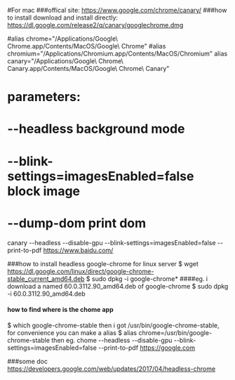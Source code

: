 #For mac
###offical site: https://www.google.com/chrome/canary/
###how to install
download and install directly: https://dl.google.com/release2/q/canary/googlechrome.dmg

#alias chrome="/Applications/Google\ Chrome.app/Contents/MacOS/Google\ Chrome"
#alias chromium="/Applications/Chromium.app/Contents/MacOS/Chromium"
alias canary="/Applications/Google\ Chrome\ Canary.app/Contents/MacOS/Google\ Chrome\ Canary"

# parameters:
# --headless background mode
# --blink-settings=imagesEnabled=false block image 
# --dump-dom print dom
canary --headless --disable-gpu --blink-settings=imagesEnabled=false --print-to-pdf https://www.baidu.com/



###how to install headless google-chrome for linux server
$ wget https://dl.google.com/linux/direct/google-chrome-stable_current_amd64.deb
$ sudo dpkg -i google-chrome*
####eg. i download a named 60.0.3112.90_amd64.deb of google-chrome
$ sudo dpkg -i 60.0.3112.90_amd64.deb
#### how to find where is the chome app
$ which google-chrome-stable
then i got /usr/bin/google-chrome-stable, for convenience you can make a alias
$ alias chrome=/usr/bin/google-chrome-stable
then eg. chome --headless --disable-gpu --blink-settings=imagesEnabled=false --print-to-pdf https://google.com

###some doc
https://developers.google.com/web/updates/2017/04/headless-chrome

